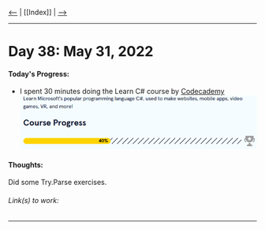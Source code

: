 [<--](../Days/Day37.md) | [[Index]] | [-->](Days/Day39.md)
____
# Day 38: May 31, 2022
#### Today's Progress:
- I spent 30 minutes doing the Learn C# course by [Codecademy](https://www.codecademy.com/learn/learn-c-sharp)
![CsharpProgress40.png](../Attachments-DOC/CsharpProgress40.png)

#### Thoughts:
Did some Try.Parse exercises.

###### Link(s) to work:

___
